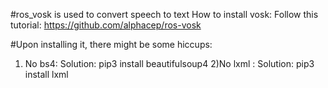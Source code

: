 #ros_vosk is used to convert speech to text
How to install vosk: Follow this tutorial: https://github.com/alphacep/ros-vosk

#Upon installing it, there might be some hiccups:
1)	No bs4: Solution: pip3 install beautifulsoup4
2)No lxml : Solution: pip3 install lxml
